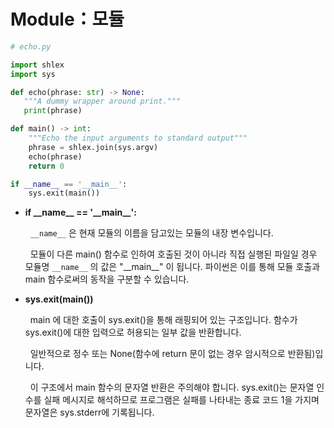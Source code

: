 # Module：모듈

```py
# echo.py

import shlex
import sys

def echo(phrase: str) -> None:
   """A dummy wrapper around print."""
   print(phrase)

def main() -> int:
    """Echo the input arguments to standard output"""
    phrase = shlex.join(sys.argv)
    echo(phrase)
    return 0

if __name__ == '__main__':
    sys.exit(main())
```

- **if \_\_name\_\_ == '\_\_main\_\_':**

  &nbsp; `__name__` 은 현재 모듈의 이름을 담고있는 모듈의 내장 변수입니다.

  &nbsp; 모듈이 다른 main() 함수로 인하여 호출된 것이 아니라 직접 실행된 파일일 경우 모듈명 `__name__` 의 값은 "\_\_main\_\_" 이 됩니다. 파이썬은 이를 통해 모듈 호출과 main 함수로써의 동작을 구분할 수 있습니다.

- **sys.exit(main())**

  &nbsp; main 에 대한 호출이 sys.exit()을 통해 래핑되어 있는 구조입니다. 함수가 sys.exit()에 대한 입력으로 허용되는 일부 값을 반환합니다.

  &nbsp; 일반적으로 정수 또는 None(함수에 return 문이 없는 경우 암시적으로 반환됨)입니다.

  &nbsp; 이 구조에서 main 함수의 문자열 반환은 주의해야 합니다. sys.exit()는 문자열 인수를 실패 메시지로 해석하므로 프로그램은 실패를 나타내는 종료 코드 1을 가지며 문자열은 sys.stderr에 기록됩니다.
